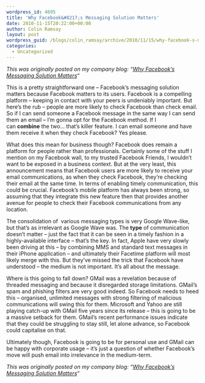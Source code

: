 ```yaml
---
wordpress_id: 4695
title: 'Why Facebook&#8217;s Messaging Solution Matters'
date: 2010-11-15T20:22:00+00:00
author: Colin Ramsay
layout: post
wordpress_guid: /blogs/colin_ramsay/archive/2010/11/15/why-facebook-s-messaging-solution-matters.aspx
categories:
  - Uncategorized
---
```

_This was originally posted on my company blog: &#8220;[Why Facebook&#8217;s Messaging Solution Matters](http://www.gotripod.com/?p=2017 "Go Tripod - Why Facebook's Messaging Solution Matters")&#8220;_

<div>
  <p>
    This is a pretty straightforward one &#8211; Facebook&#8217;s messaging solution matters because Facebook matters to its users. Facebook is a compelling platform &#8211; keeping in contact with your peers is undeniably important. But here&#8217;s the rub &#8211; people are more likely to check Facebook than check email. So if I can send someone a Facebook message in the same way I can send them an email &#8211; I&#8217;m gonna opt for the Facebook method. If I can&nbsp;<strong>combine</strong>&nbsp;the two&#8230; that&#8217;s killer feature. I can email someone and have them receive it when they check Facebook? Yes please.
  </p>
  
  <p>
    What does this mean for business though? Facebook does remain a platform for people rather than professionals. Certainly some of the stuff I mention on my Facebook wall, to my trusted Facebook Friends, I wouldn&#8217;t want to be exposed in a business context. But at the very least, this announcement means that Facebook users are more likely to receive your email communications, as when they check Facebook, they&#8217;re checking their email at the same time. In terms of enabling timely communication, this could be crucial. Facebook&#8217;s mobile platform has always been strong, so assuming that they integrate this new feature then that provides another avenue for people to check their Facebook communications from any location.
  </p>
  
  <p>
    The consolidation of &nbsp;various messaging types is very Google Wave-like, but that&#8217;s as irrelevant as Google Wave was. The&nbsp;<strong>type</strong>&nbsp;of communication doesn&#8217;t matter &#8211; just the fact that it can be seen in a timely fashion in a highly-available interface &#8211; that&#8217;s the key. In fact, Apple have very slowly been driving at this &#8211; by combining MMS and standard text messages in their iPhone application &#8211; and ultimately their Facetime platform will most likely merge with this. But they&#8217;ve missed the trick that Facebook have understood &#8211; the medium is not important. It&#8217;s all about the message.
  </p>
  
  <p>
    Where is this going to fall down? GMail was a revelation because of threaded messaging and because it disregarded storage limitations. GMail&#8217;s spam and phishing filters are very good indeed. So Facebook needs to heed this &#8211; organised, unlimited messages with strong filtering of malicious communications will swing this for them. Microsoft and Yahoo are still playing catch-up with GMail five years since its release &#8211; this is going to be a massive setback for them. GMail&#8217;s recent performance issues indicate that they could be struggling to stay still, let alone advance, so Facebook could capitalise on that.
  </p>
  
  <p>
    Ultimately though, Facebook is going to be for personal use and GMail can be happy with corporate usage &#8211; it&#8217;s just a question of whether Facebook&#8217;s move will push email into irrelevance in the medium-term.
  </p>
  
  <p>
    <i>This was originally posted on my company blog: &#8220;<a title="Why Facebook's Messaging Solution Matters" href="http://www.gotripod.com/?p=2017">Why Facebook&#8217;s Messaging Solution Matters</a>&#8220;</i>
  </p>
</div>